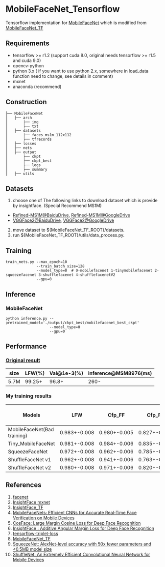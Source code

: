 # MobileFaceNet_Tensorflow

Tensorflow implementation for [MobileFaceNet](https://arxiv.org/abs/1804.07573) which is modified from [MobileFaceNet_TF](https://github.com/xsr-ai/MobileFaceNet_TF)

## Requirements

- tensorflow >= r1.2 (support cuda 8.0, original needs tensorflow >= r1.5 and cuda 9.0)
- opencv-python
- python 3.x ( if you want to use python 2.x, somewhere in load_data function need to change, see details in comment)
- mxnet
- anaconda (recommend)

## Construction
```
├── MobileFaceNet
│   ├── arch
│       ├── img
│       ├── txt
│   ├── datasets
│       ├── faces_ms1m_112x112
│       ├── tfrecords
│   ├── losses
│   ├── nets
│   ├── output
│       ├── ckpt
│       ├── ckpt_best
│       ├── logs
│       ├── summary
│   ├── utils
```

## Datasets

1. choose one of The following links to download dataset which is provide by insightface. (Special Recommend MS1M)
* [Refined-MS1M@BaiduDrive](https://pan.baidu.com/s/1nxmSCch), [Refined-MS1M@GoogleDrive](https://drive.google.com/file/d/1XRdCt3xOw7B3saw0xUSzLRub_HI4Jbk3/view)
* [VGGFace2@BaiduDrive](https://pan.baidu.com/s/1c3KeLzy), [VGGFace2@GoogleDrive](https://drive.google.com/open?id=1KORwx_DWyIScAjD6vbo4CSRu048APoum)
2. move dataset to ${MobileFaceNet_TF_ROOT}/datasets.
3. run ${MobileFaceNet_TF_ROOT}/utils/data_process.py.

## Training

```
train_nets.py --max_epoch=10
              --train_batch_size=128
              --model_type=0  # 0-mobilefacenet 1-tinymobilefacenet 2-squeezefacenet 3-shufflefacenet 4-shufflefacenetV2
              --gpu=0
```

## Inference

### MobileFaceNet
```
python inference.py --pretrained_model='./output/ckpt_best/mobilefacenet_best_ckpt'
                    --model_type=0
                    --gpu=0
```

## Performance

### [Original result](https://github.com/xsr-ai/MobileFaceNet_TF)
|  size  | LFW(%) | Val@1e-3(%) | inference@MSM8976(ms) |
| ------ | ------ | ----------- | --------------------- |
|  5.7M  | 99.25+ |    96.8+    |          260-         |

### My training results
| Models | LFW | Cfp_FF | Cfp_FP | Agedb_30 | inference@i7-7700 16G 240G (fps) |
|------------|:---:|:--:|:--:|:--:|:--:|
|MobileFaceNet(Bad training)|0.983+-0.008|0.980+-0.005|0.827+-0.019|0.878+-0.023|27|
|Tiny_MobileFaceNet|0.981+-0.008|0.984+-0.006|0.835+-0.019|0.882+-0.023|50|
|SqueezeFaceNet|0.972+-0.008|0.962+-0.006|0.785+-0.019|0.837+-0.023|83|
|ShuffleFaceNet v1|0.962+-0.008|0.941+-0.006|0.763+-0.019|0.747+-0.023|33|
|ShuffleFaceNet v2|0.980+-0.008|0.971+-0.006|0.820+-0.019|0.823+-0.023|50|

## References

1. [facenet](https://github.com/davidsandberg/facenet)
2. [InsightFace mxnet](https://github.com/deepinsight/insightface)
3. [InsightFace_TF](https://github.com/auroua/InsightFace_TF)
4. [MobileFaceNets: Efficient CNNs for Accurate Real-Time Face Verification on Mobile Devices](https://arxiv.org/abs/1804.07573)
5. [CosFace: Large Margin Cosine Loss for Deep Face Recognition](https://arxiv.org/abs/1801.09414)
6. [InsightFace : Additive Angular Margin Loss for Deep Face Recognition](https://arxiv.org/abs/1801.07698)
7. [tensorflow-triplet-loss](https://github.com/omoindrot/tensorflow-triplet-loss)
8. [MobileFaceNet_TF](https://github.com/xsr-ai/MobileFaceNet_TF)
9. [SqueezeNet: AlexNet-level accuracy with 50x fewer parameters and <0.5MB model size](https://arxiv.org/abs/1602.07360)
10. [ShuffleNet: An Extremely Efficient Convolutional Neural Network for Mobile Devices](https://arxiv.org/abs/1707.01083)